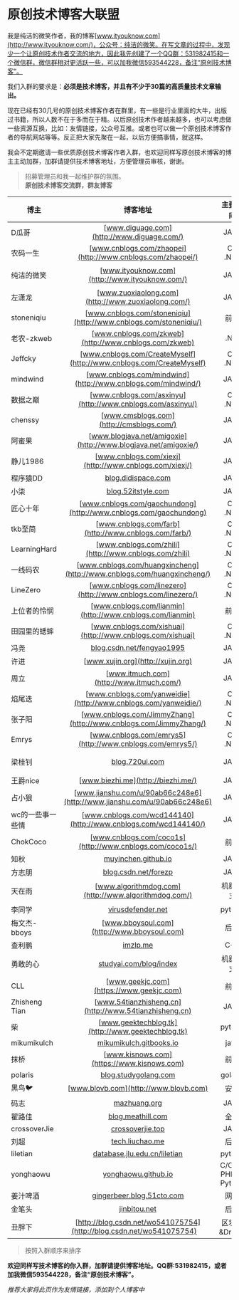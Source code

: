 # 原创技术博客大联盟


我是纯洁的微笑作者，我的博客[www.ityouknow.com](http://www.ityouknow.com/)，公众号：纯洁的微笑。在写文章的过程中，发现少一个让原创技术作者交流的地方，因此我先创建了一个QQ群：531982415和一个微信群，微信群相对更活跃一些，可以加我微信593544228，备注“原创技术博客”。

我们入群的要求是：**必须是技术博客，并且有不少于30篇的高质量技术文章输出。**

现在已经有30几号的原创技术博客作者在群里，有一些是行业里面的大牛，出版过书籍，所以人数不在于多而在于精。以后原创技术作者越来越多，也可以考虑做一些资源互换，比如：友情链接，公众号互推。或者也可以做一个原创技术博客作者的导航网站等等。反正把大家先聚在一起，以后方便搞事情，就这样。

我会不定期邀请一些优质原创技术博客作者入群，也欢迎同样写原创技术博客的博主主动加群，加群请提供技术博客地址，方便管理员审核，谢谢。

> 招募管理员和我一起维护群的氛围。  
**原创技术博客交流群，群友博客**


| 博主          |   博客地址    |   主要方向      | 微信公众号 |
| ------------- |:-------------:| :-------------: |      -----:|
| D瓜哥      |  [www.diguage.com](http://www.diguage.com/) | JAVA |
| 农码一生     | [www.cnblogs.com/zhaopei](http://www.cnblogs.com/zhaopei/)     |    C# .NET |
| 纯洁的微笑 | [www.ityouknow.com](http://www.ityouknow.com/)     |   JAVA | 纯洁的微笑|
| 左潇龙 | [www.zuoxiaolong.com](http://www.zuoxiaolong.com/)     |   JAVA |
| stoneniqiu | [www.cnblogs.com/stoneniqiu](http://www.cnblogs.com/stoneniqiu/)     |   前端  |
| 老农-zkweb | [www.cnblogs.com/zkweb](http://www.cnblogs.com/zkweb)     |   .Net  |
| Jeffcky | [www.cnblogs.com/CreateMyself](http://www.cnblogs.com/CreateMyself)     |   C# .NET  |
| mindwind | [www.cnblogs.com/mindwind](http://www.cnblogs.com/mindwind/)     |   JAVA | mindwind|
| 数据之巅 | [www.cnblogs.com/asxinyu](http://www.cnblogs.com/asxinyu/)     |   C# .NET |
| chenssy | [www.cmsblogs.com](http://cmsblogs.com/)     |   JAVA |
| 阿蜜果 | [www.blogjava.net/amigoxie](http://www.blogjava.net/amigoxie/)     |   JAVA |
|静儿1986 | [www.cnblogs.com/xiexj](http://www.cnblogs.com/xiexj/)     |   JAVA |
|程序猿DD | [blog.didispace.com](http://blog.didispace.com)     |   JAVA | 程序猿DD|
|小柒 | [blog.52itstyle.com](http://blog.52itstyle.com/)     |   JAVA |
|匠心十年 | [www.cnblogs.com/gaochundong](http://www.cnblogs.com/gaochundong)     |  C# .NET   |
|tkb至简 | [www.cnblogs.com/farb](http://www.cnblogs.com/farb/)     |  C# .NET   |
|LearningHard | [www.cnblogs.com/zhili](http://www.cnblogs.com/zhili)     |  C# .NET   |
|一线码农 | [www.cnblogs.com/huangxincheng](http://www.cnblogs.com/huangxincheng/)     |  C# .NET   |
|LineZero | [www.cnblogs.com/linezero](http://www.cnblogs.com/linezero/)     |   C# .NET  |
|上位者的怜悯 | [www.cnblogs.com/lianmin](http://www.cnblogs.com/lianmin)     |  前端   |
|田园里的蟋蟀 | [www.cnblogs.com/xishuai](http://www.cnblogs.com/xishuai)     |   C# .NET  |
|冯尧 | [blog.csdn.net/fengyao1995](http://blog.csdn.net/fengyao1995)     |  JAVA |
|许进 | [www.xujin.org](http://xujin.org)     |  JAVA |
|周立 | [www.itmuch.com](http://www.itmuch.com/)     |  JAVA |
|焰尾迭 | [www.cnblogs.com/yanweidie](http://www.cnblogs.com/yanweidie/)     |    C# .NET  |
|张子阳 | [www.cnblogs.com/JimmyZhang](http://www.cnblogs.com/JimmyZhang/)     |    C# .NET  |
|Emrys | [www.cnblogs.com/emrys5](http://www.cnblogs.com/emrys5/)     |    C# .NET  |
|梁桂钊| [blog.720ui.com](http://blog.720ui.com/)     |   JAVA | 服务端思维|
|王爵nice| [www.biezhi.me](http://biezhi.me/)     |   JAVA |
|占小狼| [www.jianshu.com/u/90ab66c248e6](http://www.jianshu.com/u/90ab66c248e6)     |   JAVA |
|wc的一些事一些情| [www.cnblogs.com/wcd144140](http://www.cnblogs.com/wcd144140/)     |   JAVA |
|ChokCoco| [www.cnblogs.com/coco1s](http://www.cnblogs.com/coco1s/)     |   前端 |
|知秋| [muyinchen.github.io](https://muyinchen.github.io/)     |   JAVA |
|方志朋| [blog.csdn.net/forezp](http://blog.csdn.net/forezp)     |   JAVA |
|天在雨| [www.algorithmdog.com](http://www.algorithmdog.com/)     |   机器学习 |
|李同学| [virusdefender.net](https://virusdefender.net)     |   python |
|梅文杰-bboys| [www.bboysoul.com](http://www.bboysoul.com)     |   后端 |
|查利鹏| [imzlp.me](https://imzlp.me)     |   C++ |
|勇敢的心| [studyai.com/blog/index](http://studyai.com/blog/index)     |  机器学习  |
|CLL| [www.geekjc.com](https://www.geekjc.com)     |  前端  |
|Zhisheng Tian| [www.54tianzhisheng.cn](http://www.54tianzhisheng.cn)     |  JAVA  |
|柴| [www.geektechblog.tk](http://www.geektechblog.tk)     |  python  |
|mikumikulch| [mikumikulch.gitbooks.io](https://mikumikulch.gitbooks.io/chucklin_blog/content/ )     |  java  |
|抹桥| [www.kisnows.com](https://www.kisnows.com)     |  前端  |
|polaris| [blog.studygolang.com](http://blog.studygolang.com)     |  golang |
|黑鸟🐦| [www.blovb.com](http://www.blovb.com)     |  安全 |
|码志| [mazhuang.org](http://mazhuang.org)     |  JAVA |
|翟路佳| [blog.meathill.com](http://blog.meathill.com)     |  全栈 |
|crossoverJie| [crossoverjie.top](https://crossoverjie.top)     | JAVA |
|刘超| [tech.liuchao.me](https://tech.liuchao.me)     | 后端 |
|liletian| [database.jlu.edu.cn/liletian](http://database.jlu.edu.cn/liletian)     | python |
|yonghaowu| [yonghaowu.github.io](http://yonghaowu.github.io)     | C/C++, PHP or Python |
|姜汁啤酒| [gingerbeer.blog.51cto.com](http://gingerbeer.blog.51cto.com)     | 网络 |
|金笔头| [jinbitou.net](http://jinbitou.net)     | 后端 |
|丑胖下| [http://blog.csdn.net/wo541075754](http://blog.csdn.net/wo541075754)     | 区块链&Drools |

> 按照入群顺序来排序



**欢迎同样写技术博客的你入群，加群请提供博客地址。QQ群:531982415，或者加我微信593544228，备注“原创技术博客”。**


   
*推荐大家将此页作为友情链接，添加到个人博客中*
